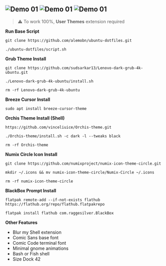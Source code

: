 ![Demo 01](docs/demo01.png)
![Demo 01](docs/demo02.png)
![Demo 01](docs/demo03.png)
---
> ⚠️ To work 100%, **User Themes** extension required

**Run Base Script**

`git clone https://github.com/alemobn/ubuntu-dotfiles.git`

`./ubuntu-dotfiles/script.sh`

**Grub Theme Install**

`git clone https://github.com/sudsarkar13/Lenovo-dark-grub-4k-ubuntu.git`

`./Lenovo-dark-grub-4k-ubuntu/install.sh`

`rm -rf Lenovo-dark-grub-4k-ubuntu`

**Breeze Cursor Install**

`sudo apt install breeze-cursor-theme`

**Orchis Theme Install (Shell)**

`https://github.com/vinceliuice/Orchis-theme.git`

`./Orchis-theme/install.sh -c dark -l --tweaks black`

`rm -rf Orchis-theme`

**Numix Circle Icon Install**

`git clone https://github.com/numixproject/numix-icon-theme-circle.git`

`mkdir ~/.icons && mv numix-icon-theme-circle/Numix-Circle ~/.icons`

`rm -rf numix-icon-theme-circle`

**BlackBox Prompt Install**

`flatpak remote-add --if-not-exists flathub https://flathub.org/repo/flathub.flatpakrepo`

`flatpak install flathub com.raggesilver.BlackBox`

**Other Features**

- Blur my Shell extension
- Comic Sans base font
- Comic Code terminal font
- Minimal gnome animations
- Bash or Fish shell
- Size Dock 42